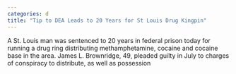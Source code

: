 ```yaml
---
categories: d
title: "Tip to DEA Leads to 20 Years for St Louis Drug Kingpin"
---
```


      
      

      
       
 A St. Louis man was sentenced to 20 years in federal prison today for running a drug ring distributing methamphetamine, cocaine and cocaine base in the area. James L. Brownridge, 49, pleaded guilty in July to charges of conspiracy to distribute, as well as possession 
